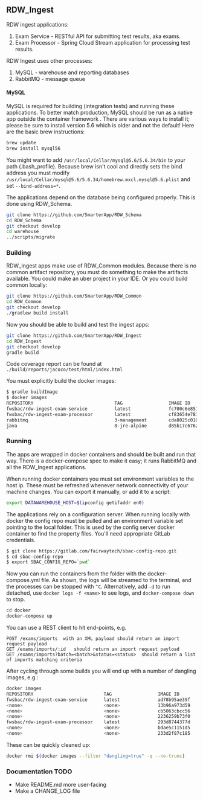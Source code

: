 ## RDW_Ingest
RDW ingest applications:
1. Exam Service - RESTful API for submitting test results, aka exams.
1. Exam Processor - Spring Cloud Stream application for processing test results.

RDW Ingest uses other processes:
1. MySQL - warehouse and reporting databases
1. RabbitMQ - message queue

#### MySQL
MySQL is required for building (integration tests) and running these applications. To better match production, MySQL
should be run as a native app outside the container framework . There are various ways to install it; please be sure 
to install version 5.6 which is older and not the default! Here are the basic brew instructions:
```bash
brew update
brew install mysql56
```
You might want to add `/usr/local/Cellar/mysql@5.6/5.6.34/bin` to your path (.bash_profile). Because brew isn't cool 
and directly sets the bind address you must modify `/usr/local/Cellar/mysql@5.6/5.6.34/homebrew.mxcl.mysql@5.6.plist`
and set `--bind-address=*`.

The applications depend on the database being configured properly. This is done using RDW_Schema.
```bash
git clone https://github.com/SmarterApp/RDW_Schema
cd RDW_Schema
git checkout develop
cd warehouse
../scripts/migrate
```

### Building
RDW_Ingest apps make use of RDW_Common modules. Because there is no common artifact repository, you must do something
to make the artifacts available. You could make an uber project in your IDE. Or you could build common locally:
```bash
git clone https://github.com/SmarterApp/RDW_Common
cd RDW_Common
git checkout develop
./gradlew build install
```

Now you should be able to build and test the ingest apps:
```bash
git clone https://github.com/SmarterApp/RDW_Ingest
cd RDW_Ingest
git checkout develop
gradle build
```
Code coverage report can be found at `./build/reports/jacoco/test/html/index.html` 

You must explicitly build the docker images:
```bash
$ gradle buildImage
$ docker images
REPOSITORY                              TAG                 IMAGE ID            CREATED             SIZE
fwsbac/rdw-ingest-exam-service          latest              fc700c6e8518        14 minutes ago      131 MB
fwsbac/rdw-ingest-exam-processor        latest              cf83654e781f        9 seconds ago       130 MB
rabbitmq                                3-management        cda8025c010b        3 weeks ago         179 MB
java                                    8-jre-alpine        d85b17c6762e        6 weeks ago         108 MB
```

### Running
The apps are wrapped in docker containers and should be built and run that way. There is a docker-compose spec
to make it easy; it runs RabbitMQ and all the RDW_Ingest applications.

When running docker containers you must set environment variables to the host ip. These must be refreshed whenever
network connectivity of your machine changes. You can export it manually, or add it to a script:
```bash
export DATAWAREHOUSE_HOST=$(ipconfig getifaddr en0)
```

The applications rely on a configuration server. When running locally with docker the config repo must be pulled
and an environment variable set pointing to the local folder. This is used by the config server docker container
to find the property files. You'll need appropriate GitLab credentials.
```bash
$ git clone https://gitlab.com/fairwaytech/sbac-config-repo.git
$ cd sbac-config-repo
$ export SBAC_CONFIG_REPO=`pwd`
```

Now you can run the containers from the folder with the docker-compose.yml file. As shown, the logs will be streamed
to the terminal, and the processes can be stopped with `^C`. Alternatively, add `-d` to run detached, use
`docker logs -f <name>` to see logs, and `docker-compose down` to stop.
```bash
cd docker
docker-compose up
```

You can use a REST client to hit end-points, e.g.
```text
POST /exams/imports  with an XML payload should return an import request payload
GET /exams/imports/:id   should return an import request payload
GET /exams/imports?batch=<batch>&status=<status>  should return a list of imports matching criteria
```

After cycling through some builds you will end up with a number of dangling images, e.g.:
```bash
docker images
REPOSITORY                          TAG                 IMAGE ID            CREATED             SIZE
fwsbac/rdw-ingest-exam-service      latest              ad78b95ae39f        2 minutes ago       140 MB
<none>                              <none>              13b96a973d59        About an hour ago   140 MB
<none>                              <none>              cb5063cbcc56        2 hours ago         140 MB
<none>                              <none>              2236259b73f0        3 hours ago         140 MB
fwsbac/rdw-ingest-exam-processor    latest              293d8744377d        3 hours ago         132 MB
<none>                              <none>              bdae5c1151d5        24 hours ago        140 MB
<none>                              <none>              233d2f87c185        24 hours ago        132 MB
```
These can be quickly cleaned up:
```bash
docker rmi $(docker images --filter "dangling=true" -q --no-trunc)
```

### Documentation TODO
* Make README.md more user-facing
* Make a CHANGE_LOG file